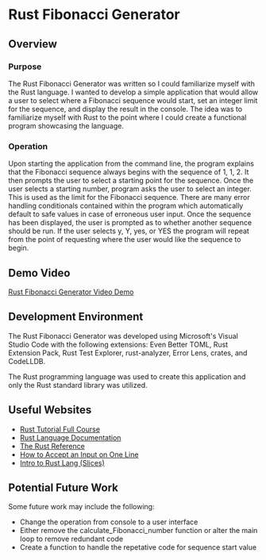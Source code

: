 # Rust Fibonacci Generator

## Overview

### Purpose

The Rust Fibonacci Generator was written so I could familiarize myself with the Rust language. I wanted to develop a simple application that would allow a user to select where a Fibonacci sequence would start, set an integer limit for the sequence, and display the result in the console. The idea was to familiarize myself with Rust to the point where I could create a functional program showcasing the language.

### Operation

Upon starting the application from the command line, the program explains that the Fibonacci sequence always begins with the sequence of 1, 1, 2. It then prompts the user to select a starting point for the sequence. Once the user selects a starting number, program asks the user to select an integer. This is used as the limit for the Fibonacci sequence. There are many error handling conditionals contained within the program which automatically default to safe values in case of erroneous user input. Once the sequence has been displayed, the user is prompted as to whether another sequence should be run. If the user selects y, Y, yes, or YES the program will repeat from the point of requesting where the user would like the sequence to begin.

## Demo Video

[Rust Fibonacci Generator Video Demo](https://youtu.be/B5fdefOct6I)

## Development Environment

The Rust Fibonacci Generator was developed using Microsoft's Visual Studio Code with the following extensions: Even Better TOML, Rust Extension Pack, Rust Test Explorer, rust-analyzer, Error Lens, crates, and CodeLLDB.

The Rust programming language was used to create this application and only the Rust standard library was utilized.  

## Useful Websites

- [Rust Tutorial Full Course](https://www.youtube.com/watch?v=ygL_xcavzQ4&t=78s)
- [Rust Language Documentation](https://doc.rust-lang.org/std/index.html)
- [The Rust Reference](https://doc.rust-lang.org/reference/introduction.html)
- [How to Accept an Input on One Line](https://users.rust-lang.org/t/how-to-accept-an-input-on-one-line-with-the-text/18976)
- [Intro to Rust Lang (Slices)](https://www.youtube.com/watch?v=yP8N3dd_Kd4)

## Potential Future Work

Some future work may include the following:

- Change the operation from console to a user interface
- Either remove the calculate_Fibonacci_number function or alter the main loop to remove redundant code
- Create a function to handle the repetative code for sequence start value
